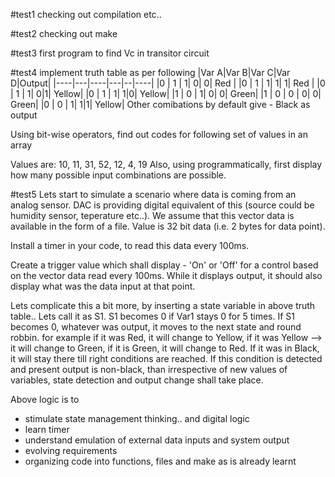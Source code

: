#test1
checking out compilation etc..

#test2
checking out make

#test3
first program to find Vc in transitor circuit

#test4
implement truth table as per following
|Var A|Var B|Var C|Var D|Output|
|----|---|----|---|--|----|
|0 | 1 | 1| 0| 0| Red |
|0 | 1 | 1| 1| 1| Red |
|0 | 1 | 1| 0|1| Yellow|
|0 | 1 | 1| 1|0| Yellow|
|1 | 0 | 1| 0| 0| Green|
|1 | 0 | 0 | 0| 0| Green|
|0 | 0 | 1| 1|1| Yellow|
Other comibations by default give - Black as output

Using bit-wise operators, find out codes for following set of values in an array

Values are: 10, 11, 31, 52, 12, 4, 19
Also, using programmatically, first display how many possible input combinations are possible.

#test5
Lets start to simulate a scenario where data is coming from an analog sensor. DAC is providing digital equivalent of this (source could be humidity sensor, teperature etc..). We assume that this vector data is available in the form of a file. Value is 32 bit data (i.e. 2 bytes for data point).

Install a timer in your code, to read this data every 100ms.

Create a trigger value which shall display - 'On' or 'Off' for a control based on the vector data read every 100ms. While it displays output, it should also display what was the data input at that point.


Lets complicate this a bit more, by inserting a state variable in above truth table..
Lets call it as S1. S1 becomes 0 if Var1 stays 0 for 5 times. If S1 becomes 0, whatever was output, it moves to the next state and round robbin. for example if it was Red, it will change to Yellow, if it was Yellow --> it will change to Green, if it is Green, it will change to Red. If it was in Black, it will stay there till right conditions are reached. If this condition is detected and present output is non-black, than irrespective of new values of variables, state detection and output change shall take place.

Above logic is to 
* stimulate state management thinking.. and digital logic
* learn timer
* understand emulation of external data inputs and system output
* evolving requirements
* organizing code into functions, files and make as is already learnt

#
